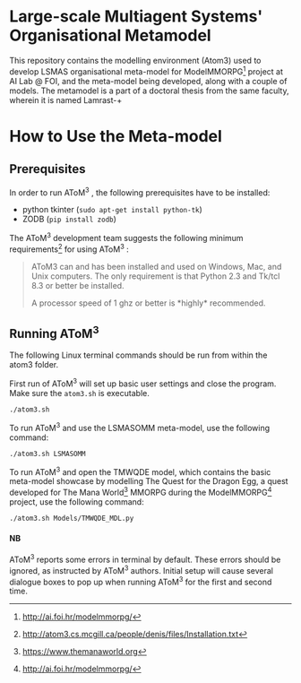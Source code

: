 # Large-scale Multiagent Systems' Organisational Metamodel
This repository contains the modelling environment (Atom3) used to develop LSMAS organisational meta-model for ModelMMORPG[^3] project at AI Lab @ FOI, and the meta-model being developed, along with a couple of models. The metamodel is a part of a doctoral thesis from the same faculty, wherein it is named Lamrast-+

How to Use the Meta-model
=========================

Prerequisites
-------------

In order to run AToM<sup>3</sup> , the following prerequisites have
to be installed:

-   python tkinter (`sudo apt-get install python-tk`)
- ZODB (`pip install zodb`)

The AToM<sup>3</sup> development team suggests the following minimum
requirements[^1] for using AToM<sup>3</sup> :

> AToM3 can and has been installed and used on Windows, Mac, and Unix
> computers. The only requirement is that Python 2.3 and Tk/tcl 8.3 or
> better be installed.
>
> A processor speed of 1 ghz or better is \*highly\* recommended.

Running AToM<sup>3</sup>
-----------------------------

The following Linux terminal commands should be run from within the
atom3 folder.

First run of AToM<sup>3</sup> will set up basic user settings and
close the program. Make sure the `atom3.sh` is executable.

    ./atom3.sh

To run AToM<sup>3</sup> and use the LSMASOMM meta-model, use the
following command:

    ./atom3.sh LSMASOMM

To run AToM<sup>3</sup> and open the TMWQDE model, which contains
the basic meta-model showcase by modelling The Quest for the Dragon Egg,
a quest developed for The Mana World[^2] MMORPG during the
ModelMMORPG[^3] project, use the following command:

    ./atom3.sh Models/TMWQDE_MDL.py

#### NB

AToM<sup>3</sup> reports some errors in terminal by default. These
errors should be ignored, as instructed by AToM<sup>3</sup> authors.
Initial setup will cause several dialogue boxes to pop up when running
AToM<sup>3</sup> for the first and second time.

[^1]: <http://atom3.cs.mcgill.ca/people/denis/files/Installation.txt>

[^2]: <https://www.themanaworld.org>

[^3]: <http://ai.foi.hr/modelmmorpg/>
